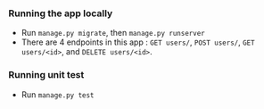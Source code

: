 ### Running the app locally

- Run `manage.py migrate`, then `manage.py runserver`
- There are 4 endpoints in this app : `GET users/`, `POST users/`, `GET users/<id>`, and `DELETE users/<id>`.

### Running unit test

- Run `manage.py test`
